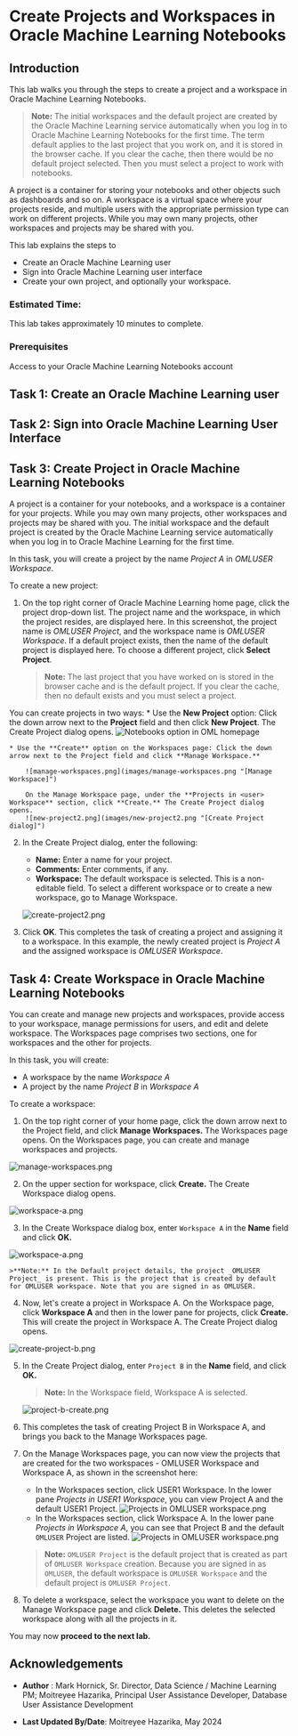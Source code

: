 # Create Projects and Workspaces in Oracle Machine Learning Notebooks
## Introduction

This lab walks you through the steps to create a project and a workspace in Oracle Machine Learning Notebooks.

>**Note:** The initial workspaces and the default project are created by the Oracle Machine Learning service automatically when you log in to Oracle Machine Learning Notebooks for the first time. The term default applies to the last project that you work on, and it is stored in the browser cache. If you clear the cache, then there would be no default project selected. Then you must select a project to work with notebooks.

A project is a container for storing your notebooks and other objects such as dashboards and so on. A workspace is a virtual space where your projects reside, and multiple users with the appropriate permission type can work on different projects. While you may own many projects, other workspaces and projects may be shared with you.

This lab explains the steps to

* Create an Oracle Machine Learning user
* Sign into Oracle Machine Learning user interface
* Create your own project, and optionally your workspace.

### Estimated Time:
This lab takes approximately 10 minutes to complete.

### Prerequisites

Access to your Oracle Machine Learning Notebooks account


## Task 1: Create an Oracle Machine Learning user

[](include:oml-create-oml-user.md)

## Task 2: Sign into Oracle Machine Learning User Interface

[](include:oml-sign-into-oml.md)

## Task 3: Create Project in Oracle Machine Learning Notebooks

A project is a container for your notebooks, and a workspace is a container for your projects. While you may own many projects, other workspaces and projects may be shared with you.
The initial workspace and the default project is created by the Oracle Machine Learning service automatically when you log in to Oracle Machine Learning for the first time. 

In this task, you will create a project by the name _Project A_ in _OMLUSER Workspace_.  

To create a new project:

1. On the top right corner of Oracle Machine Learning home page, click the project drop-down list. The project name and the workspace, in which the project resides, are displayed here. In this screenshot, the project name is _OMLUSER Project_, and the workspace name is _OMLUSER Workspace_. If a default project exists, then the name of the default project is displayed here. To choose a different project, click **Select Project**.

	>**Note:** The last project that you have worked on is stored in the browser cache and is the default project. If you clear the cache, then no default exists and you must select a project.

  You can create projects in two ways:
	* Use the **New Project** option: Click the down arrow next to the **Project** field and then click **New Project**. The Create Project dialog opens. 
		![Notebooks option in OML homepage](images/new-project.png "[New Project option]")

	* Use the **Create** option on the Workspaces page: Click the down arrow next to the Project field and click **Manage Workspace.**

		![manage-workspaces.png](images/manage-workspaces.png "[Manage Workspace]")

		On the Manage Workspace page, under the **Projects in <user> Workspace** section, click **Create.** The Create Project dialog opens.
		![new-project2.png](images/new-project2.png "[Create Project dialog]")

2. In the Create Project dialog, enter the following:

	* **Name:** Enter a name for your project.
	* **Comments:** Enter comments, if any.
	* **Workspace:** The default workspace is selected. This is a non-editable field. To select a different workspace or to create a new workspace, go to Manage Workspace.

	![create-project2.png](images/create-project.png "Create Project")


3. Click **OK**. This completes the task of creating a project and assigning it to a workspace. In this example, the newly created project is _Project A_ and the assigned workspace is _OMLUSER Workspace_.


## Task 4: Create Workspace in Oracle Machine Learning Notebooks

You can create and manage new projects and workspaces, provide access to your workspace, manage permissions for users, and edit and delete workspace.
The Workspaces page comprises two sections, one for workspaces and the other for projects.

In this task, you will create:
* A workspace by the name _Workspace A_
* A project by the name _Project B_ in _Workspace A_


To create a workspace:

1. On the top right corner of your home page, click the down arrow next to the Project field, and click **Manage Workspaces.** The Workspaces page opens. On the Workspaces page, you can create and manage workspaces and projects.

  ![manage-workspaces.png](images/manage-workspaces.png "Manage Workspaces")


2. On the upper section for workspace, click **Create.** The Create Workspace dialog opens.

  ![workspace-a.png](images/workspaces-create.png "Create Workspace")

3. In the Create Workspace dialog box, enter `Workspace A` in the **Name** field and click **OK.**

  ![workspace-a.png](images/workspace-a.png "Workspace A")

	>**Note:** In the Default project details, the project _OMLUSER Project_ is present. This is the project that is created by default for OMLUSER workspace. Note that you are signed in as OMLUSER.  

4. Now, let's create a project in Workspace A. On the Workspace page, click **Workspace A** and then in the lower pane for projects, click **Create.** This will create the project in Workspace A. The Create Project dialog opens.

  ![create-project-b.png](images/create-project-b.png "Create Project dialog")

5. In the Create Project dialog, enter `Project B` in the **Name** field, and click **OK.**

	>**Note:** In the Workspace field, Workspace A is selected.

	![project-b-create.png](images/project-b-create.png "Create Project B")

6. This completes the task of creating Project B in Workspace A, and brings you back to the Manage Workspaces page.


7. On the Manage Workspaces page, you can now view the projects that are created for the two workspaces - OMLUSER Workspace and Workspace A, as shown in the screenshot here:

	* In the Workspaces section, click USER1 Workspace. In the lower pane _Projects in USER1 Workspace_, you can view Project A and the default USER1 Project.
	![Projects in OMLUSER workspace.png](images/projects-omluser-workspace.png "")
	* In the Workspaces section, click Workspace A. In the lower pane _Projects in Workspace A_, you can see that Project B and the default `OMLUSER` Project are listed.
	![Projects in OMLUSER workspace.png](images/projects-in-workspace-a.png "")

	>**Note:** `OMLUSER Project` is the default project that is created as part of `OMLUSER Workspace` creation. Because you are signed in as `OMLUSER`, the default workspace is `OMLUSER Workspace` and the default project is `OMLUSER Project`.  

   

9. To delete a workspace, select the workspace you want to delete on the Manage Workspace page and click **Delete.** This deletes the selected workspace along with all the projects in it.

You may now **proceed to the next lab.**


## Acknowledgements

* **Author** : Mark Hornick, Sr. Director, Data Science / Machine Learning PM; Moitreyee Hazarika, Principal User Assistance Developer, Database User Assistance Development

* **Last Updated By/Date**: Moitreyee Hazarika, May 2024
